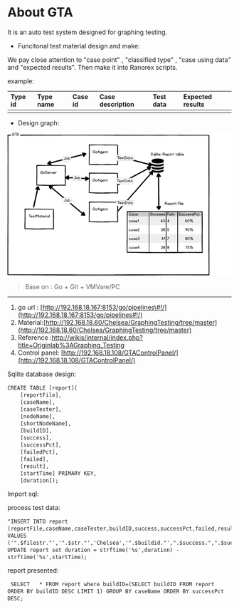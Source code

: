 # About GTA

It is an auto test system designed for graphing testing.

* Funcitonal test material design and make:

We pay close attention to "case point" , "classified type" , "case using data" and "expected results". Then make it into Ranorex scripts.

example:

| Type id | Type name | Case id | Case description | Test data | Expected results |
| :--- | :--- | :--- | :--- | :--- | :--- |
|  |  |  |  |  |  |

* Design graph:

![](/assets/gtade.png)

> Base on : Go + Git + VMVare/PC

---

1. go url : [http://192.168.18.167:8153/go/pipelines\#!/](http://192.168.18.167:8153/go/pipelines#!/)
2. Material:[http://192.168.18.60/Chelsea/GraphingTesting/tree/master](http://192.168.18.60/Chelsea/GraphingTesting/tree/master)
3. Reference :[http://wikis/internal/index.php?title=Originlab%3AGraphing\_Testing](http://wikis/internal/index.php?title=Originlab%3AGraphing_Testing)
4. Control panel: [http://192.168.18.108/GTAControlPanel/](http://192.168.18.108/GTAControlPanel/)

Sqlite database design:

```
CREATE TABLE [report](
    [reportFile], 
    [caseName], 
    [caseTester], 
    [nodeName], 
    [shortNodeName], 
    [buildID], 
    [success], 
    [successPct], 
    [failedPct], 
    [failed], 
    [result], 
    [startTime] PRIMARY KEY, 
    [duration]);
```

Import sql:

process test data:

```
"INSERT INTO report (reportFile,caseName,caseTester,buildID,success,successPct,failed,result,startTime,duration) VALUES ('".$filestr."','".$str."','Chelsea','".$buildid."',".$success.",".$successPct.",".$failed.",'".$$result."','".$startTime."','".$duration."')"
UPDATE report set duration = strftime('%s',duration) - strftime('%s',startTime);
```

report presented:

```
 SELECT   * FROM report where buildID=(SELECT buildID FROM report ORDER BY buildID DESC LIMIT 1) GROUP BY caseName ORDER BY successPct DESC;
```



